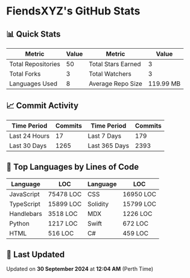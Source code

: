 # FiendsXYZ's GitHub Stats

## 📊 Quick Stats

| Metric               | Value       | Metric               | Value       |
|----------------------|-------------|----------------------|-------------|
| Total Repositories   | 50 | Total Stars Earned   | 3 |
| Total Forks          | 3 | Total Watchers       | 3 |
| Languages Used       | 8 | Average Repo Size    | 119.99 MB |

## 📈 Commit Activity

| Time Period      | Commits      | Time Period      | Commits      |
|------------------|--------------|------------------|--------------|
| Last 24 Hours    | 17 | Last 7 Days      | 179 |
| Last 30 Days     | 1265 | Last 365 Days    | 2393 |

## 📝 Top Languages by Lines of Code

| Language       | LOC        | Language       | LOC        |
|----------------|------------|----------------|------------|
| JavaScript       | 75478 LOC  | CSS       | 16950 LOC  |
| TypeScript       | 15899 LOC  | Solidity       | 15799 LOC  |
| Handlebars       | 3518 LOC  | MDX       | 1226 LOC  |
| Python       | 1217 LOC  | Swift       | 672 LOC  |
| HTML       | 516 LOC  | C#       | 459 LOC  |

## 📅 Last Updated

Updated on **30 September 2024** at **12:04 AM** (Perth Time)

